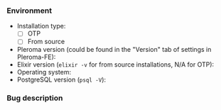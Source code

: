 <!--
### Precheck

* For support use https://git.pleroma.social/pleroma/pleroma-support or [community channels](https://git.pleroma.social/pleroma/pleroma#community-channels).
* Please do a quick search to ensure no similar bug has been reported before. If the bug has not been addressed after 2 weeks, it's fine to bump it.
* Try to ensure that the bug is actually related to the Pleroma backend. For example, if a bug happens in Pleroma-FE but not in Mastodon-FE or mobile clients, it's likely that the bug should be filed in [Pleroma-FE](https://git.pleroma.social/pleroma/pleroma-fe/issues/new) repository.
-->

### Environment

* Installation type:
  - [ ] OTP
  - [ ] From source
* Pleroma version (could be found in the "Version" tab of settings in Pleroma-FE): 
* Elixir version (`elixir -v` for from source installations, N/A for OTP):
* Operating system:
* PostgreSQL version (`psql -V`):


### Bug description
